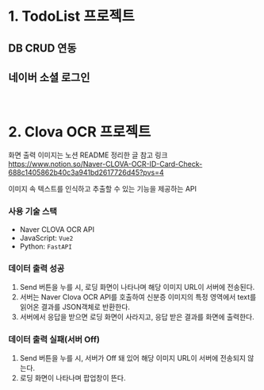 # 1. TodoList 프로젝트

## DB CRUD 연동

## 네이버 소셜 로그인

<br>

# 2. Clova OCR 프로젝트

화면 출력 이미지는 노션 README 정리한 글 참고 링크
<br>
https://www.notion.so/Naver-CLOVA-OCR-ID-Card-Check-688c1405862b40c3a941bd2617726d45?pvs=4

이미지 속 텍스트를 인식하고 추출할 수 있는 기능을 제공하는 API

### 사용 기술 스택

- Naver CLOVA OCR API
- JavaScript: `Vue2`
- Python: `FastAPI`

### 데이터 출력 성공

<!-- <img src="images/데이터출력성공.png"> -->

1. Send 버튼을 누를 시, 로딩 화면이 나타나며 해당 이미지 URL이 서버에 전송된다.
2. 서버는 Naver Clova OCR API를 호출하여 신분증 이미지의 특정 영역에서 text를 읽어온 결과를 JSON객체로 반환한다.
3. 서버에서 응답을 받으면 로딩 화면이 사라지고, 응답 받은 결과를 화면에 출력한다.

### 데이터 출력 실패(서버 Off)

<!-- <img src="images/데이터출력실패.png"> -->

1. Send 버튼을 누를 시, 서버가 Off 돼 있어 해당 이미지 URL이 서버에 전송되지 않는다.
2. 로딩 화면이 나타나며 팝업창이 뜬다.
